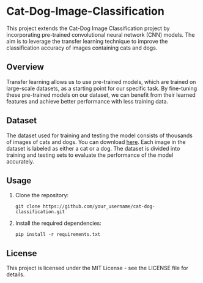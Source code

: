 # Cat-Dog-Image-Classification
This project extends the Cat-Dog Image Classification project by incorporating pre-trained convolutional neural network (CNN) models. The aim is to leverage the transfer learning technique to improve the classification accuracy of images containing cats and dogs.

## Overview

Transfer learning allows us to use pre-trained models, which are trained on large-scale datasets, as a starting point for our specific task. By fine-tuning these pre-trained models on our dataset, we can benefit from their learned features and achieve better performance with less training data.

## Dataset

The dataset used for training and testing the model consists of thousands of images of cats and dogs. You can download [here](https://www.kaggle.com/datasets/tongpython/cat-and-dog). Each image in the dataset is labeled as either a cat or a dog. The dataset is divided into training and testing sets to evaluate the performance of the model accurately.

## Usage

1. Clone the repository:
   
   ```
   git clone https://github.com/your_username/cat-dog-classification.git
   ```
   
2. Install the required dependencies:

   ```
   pip install -r requirements.txt
   ```

## License

This project is licensed under the MIT License - see the LICENSE file for details.

